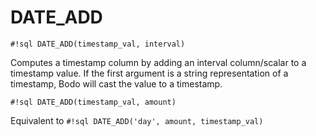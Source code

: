 # DATE_ADD

`#!sql DATE_ADD(timestamp_val, interval)`

Computes a timestamp column by adding an interval column/scalar to a
timestamp value. If the first argument is a string representation of a
timestamp, Bodo will cast the value to a timestamp.

`#!sql DATE_ADD(timestamp_val, amount)`

Equivalent to `#!sql DATE_ADD('day', amount, timestamp_val)`
